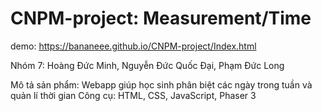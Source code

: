# CNPM-project: Measurement/Time 
demo: https://bananeee.github.io/CNPM-project/Index.html

Nhóm 7: Hoàng Đức Minh, Nguyễn Đức Quốc Đại, Phạm Đức Long 

Mô tả sản phẩm: Webapp giúp học sinh phân biệt các ngày trong tuần và quản lí thời gian 
Công cụ: HTML, CSS, JavaScript, Phaser 3

